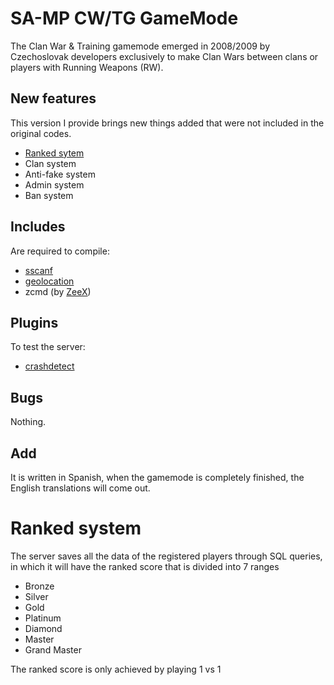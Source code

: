 # SA-MP CW/TG GameMode
The Clan War & Training gamemode emerged in 2008/2009 by Czechoslovak developers exclusively to make Clan Wars between clans or players with Running Weapons (RW).
## New features
This version I provide brings new things added that were not included in the original codes.
- [Ranked sytem](#ranked-system)
- Clan system
- Anti-fake system
- Admin system
- Ban system
## Includes
Are required to compile:
- [sscanf](https://github.com/maddinat0r/sscanf)
- [geolocation](https://github.com/Whitetigerswt/SAMP-geoip)
- zcmd (by [ZeeX](https://:github.com/Zeex))
## Plugins
To test the server:
- [crashdetect](https://github.com/Zeex/samp-plugin-crashdetect)
## Bugs
Nothing.
## Add
It is written in Spanish, when the gamemode is completely finished, the English translations will come out.

# Ranked system
The server saves all the data of the registered players through SQL queries, in which it will have the ranked score that is divided into 7 ranges
- Bronze
- Silver
- Gold
- Platinum
- Diamond
- Master
- Grand Master

The ranked score is only achieved by playing 1 vs 1
